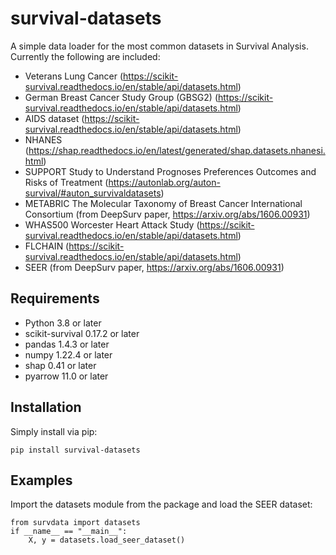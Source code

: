 # survival-datasets

A simple data loader for the most common datasets in Survival Analysis. Currently the following are included: 
* Veterans Lung Cancer (https://scikit-survival.readthedocs.io/en/stable/api/datasets.html)
* German Breast Cancer Study Group (GBSG2) (https://scikit-survival.readthedocs.io/en/stable/api/datasets.html)
* AIDS dataset (https://scikit-survival.readthedocs.io/en/stable/api/datasets.html)
* NHANES (https://shap.readthedocs.io/en/latest/generated/shap.datasets.nhanesi.html)
* SUPPORT Study to Understand Prognoses Preferences Outcomes and Risks of Treatment (https://autonlab.org/auton-survival/#auton_survivaldatasets)
* METABRIC The Molecular Taxonomy of Breast Cancer International Consortium (from DeepSurv paper, https://arxiv.org/abs/1606.00931)
* WHAS500 Worcester Heart Attack Study (https://scikit-survival.readthedocs.io/en/stable/api/datasets.html)
* FLCHAIN (https://scikit-survival.readthedocs.io/en/stable/api/datasets.html)
* SEER (from DeepSurv paper, https://arxiv.org/abs/1606.00931)

## Requirements

* Python 3.8 or later
* scikit-survival 0.17.2 or later
* pandas 1.4.3 or later
* numpy 1.22.4 or later
* shap 0.41 or later
* pyarrow 11.0 or later

## Installation

Simply install via pip:
```
pip install survival-datasets
```

## Examples

Import the datasets module from the package and load the SEER dataset:
```
from survdata import datasets
if __name__ == "__main__":
    X, y = datasets.load_seer_dataset()
```
